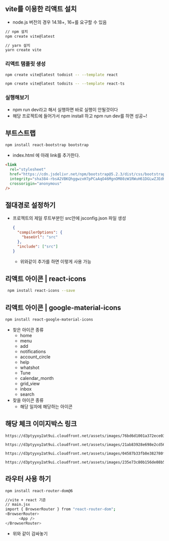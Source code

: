 ## vite를 이용한 리액트 설치

- node.js 버전의 경우 14.18+, 16+를 요구할 수 있음

```sh
// npm 설치
npm create vite@latest

// yarn 설치
yarn create vite
```

### 리액트 탬플릿 생성

```sh
npm create vite@latest todoist -- --template react

npm create vite@latest todoits -- --template react-ts
```

### 실행해보기

- npm run dev라고 해서 실행하면 바로 실행이 안될것이다
- 해당 프로젝트에 들어가서 npm install 하고 npm run dev를 하면 성공~!

## 부트스트랩

```sh
npm install react-bootstrap bootstrap
```

- index.html 에 아래 link를 추가한다.

```html
<link
  rel="stylesheet"
  href="https://cdn.jsdelivr.net/npm/bootstrap@5.2.3/dist/css/bootstrap.min.css"
  integrity="sha384-rbsA2VBKQhggwzxH7pPCaAqO46MgnOM80zW1RWuH61DGLwZJEdK2Kadq2F9CUG65"
  crossorigin="anonymous"
/>
```

## 절대경로 설정하기

- 프로젝트의 제일 루트부분인 src안에 jsconfig.json 파일 생성

  ```json
  {
    "compilerOptions": {
      "baseUrl": "src"
    },
    "include": ["src"]
  }
  ```

  - 위와같이 추가를 하면 이렇게 사용 가능

## 리액트 아이콘 | react-icons

```sh
 npm install react-icons --save
```

## 리액트 아이콘 | google-material-icons

```sh
npm install react-google-material-icons
```

- 찾은 아이콘 종류
  - home
  - menu
  - add
  - notifications
  - account_circle
  - help
  - whatshot
  - Tune
  - calendar_month
  - grid_view
  - inbox
  - search
- 찾을 아이콘 종류
  - 해당 일자에 해당하는 아이콘

## 해당 체크 이미지박스 링크

```
https://d3ptyyxy2at9ui.cloudfront.net/assets/images/76bd6d1001a372ece03ef777813b3352.svg

https://d3ptyyxy2at9ui.cloudfront.net/assets/images/21ab83928e698e2cd56b75be2756e393.svg

https://d3ptyyxy2at9ui.cloudfront.net/assets/images/04587b33fb8e382780f4fb5787663300.svg

https://d3ptyyxy2at9ui.cloudfront.net/assets/images/235e73c80b156de08b5182c969622c08.svg
```

## 라우터 사용 하기

```sh
npm install react-router-dom@6

//vite + react 기준
// main.jsx
import { BrowserRouter } from "react-router-dom";
<BrowserRouter>
      <App />
</BrowserRouter>
```

- 위와 같이 감싸놓기
